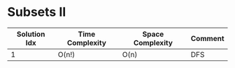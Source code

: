 # Subsets II

| Solution Idx | Time Complexity | Space Complexity | Comment |
| ------------ | --------------- | ---------------- | ------- |
| 1            | O(n!)           | O(n)             | DFS     |
